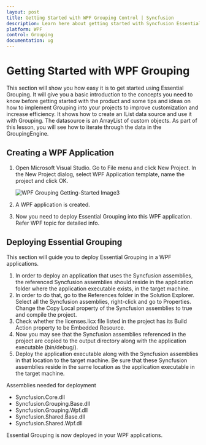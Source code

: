 ```yaml
---
layout: post
title: Getting Started with WPF Grouping Control | Syncfusion
description: Learn here about getting started with Syncfusion Essential WPF Grouping control, its elements, and more.
platform: WPF
control: Grouping
documentation: ug
---
```


# Getting Started with WPF Grouping

This section will show you how easy it is to get started using Essential Grouping. It will give you a basic introduction to the concepts you need to know before getting started with the product and some tips and ideas on how to implement Grouping into your projects to improve customization and increase efficiency. It shows how to create an IList data source and use it with Grouping. The datasource is an ArrayList of custom objects. As part of this lesson, you will see how to iterate through the data in the GroupingEngine.

## Creating a WPF Application

1. Open Microsoft Visual Studio. Go to File menu and click New Project. In the New Project dialog, select WPF Application template, name the project and click OK. 

   ![WPF Grouping Getting-Started Image3](Getting-Started_images/Getting-Started_img3.jpeg)

2. A WPF application is created.
3. Now you need to deploy Essential Grouping into this WPF application. Refer WPF topic for detailed info.

## Deploying Essential Grouping

This section will guide you to deploy Essential Grouping in a WPF applications.

1. In order to deploy an application that uses the Syncfusion assemblies, the referenced Syncfusion assemblies should reside in the application folder where the application executable exists, in the target machine.
2. In order to do that, go to the References folder in the Solution Explorer. Select all the Syncfusion assemblies, right-click and go to Properties. Change the Copy Local property of the Syncfusion assemblies to true and compile the project.
3. Check whether the licenses.licx file listed in the project has its Build Action property to be Embedded Resource.
4. Now you may see that the Syncfusion assemblies referenced in the project are copied to the output directory along with the application executable (bin/debug/).
5. Deploy the application executable along with the Syncfusion assemblies in that location to the target machine. Be sure that these Syncfusion assemblies reside in the same location as the application executable in the target machine.
 
Assemblies needed for deployment

* Syncfusion.Core.dll
* Syncfusion.Grouping.Base.dll
* Syncfusion.Grouping.Wpf.dll
* Syncfusion.Shared.Base.dll
* Syncfusion.Shared.Wpf.dll

Essential Grouping is now deployed in your WPF applications.

